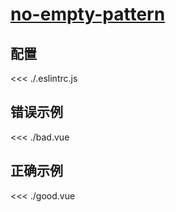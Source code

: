 
# [no-empty-pattern](https://eslint.vuejs.org/rules/no-empty-pattern.html)

## 配置

<<< ./.eslintrc.js

## 错误示例

<<< ./bad.vue

## 正确示例

<<< ./good.vue
        